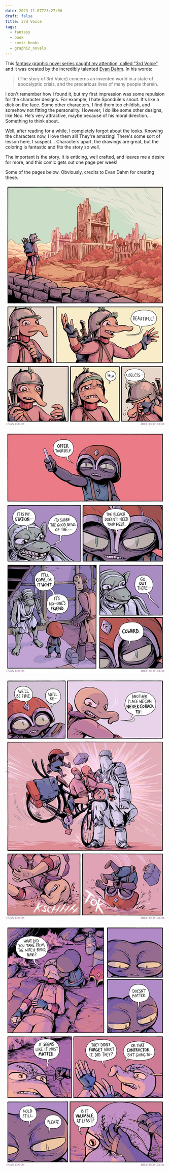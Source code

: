 ```yaml
---
date: 2023-11-07T23:27:00
draft: false
title: 3rd Voice
tags:
  - fantasy
  - book
  - comic_books
  - graphic_novels
---
```

This [fantasy graphic novel series caught my attention, called "3rd Voice"](https://www.rice-boy.com/3rdvoice/index.php), and it was created by the incredibly talented [Evan Dahm](https://www.rice-boy.com/about.php). In his words:

> (The story of 3rd Voice) concerns an invented world in a state of apocalyptic crisis, and the precarious lives of many people therein.

I don't remember how I found it, but my first impression was some repulsion for the character designs. For example, I hate Spondule's snout. It's like a dick on the face. Some other characters, I find them too childish, and somehow not fitting the personality. However, I do like some other designs, like Noc. He's very attractive, maybe because of his moral direction… Something to think about.

Well, after reading for a while, I completely forgot about the looks. Knowing the characters now, I love them all! They're amazing! There's some sort of lesson here, I suspect… Characters apart, the drawings are great, but the coloring is fantastic and fits the story so well.

The important is the story. It is enticing, well crafted, and leaves me a desire for more, and this comic gets out one page per week!

Some of the pages below. Obviously, credits to Evan Dahm for creating these.

![Page 14. A full transcription of the comic panels can be found in 3rd Voice's website](../attachment/image/3rd_voice-1699398160412.jpeg)

![Page 66](../attachment/image/3rd_voice-1699398346944.jpeg)

![Page 81](../attachment/image/3rd_voice-1699398838449.jpeg)

![Page 121](../attachment/image/3rd_voice-1699398980862.jpeg)
